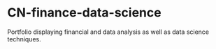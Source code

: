 # CN-finance-data-science
Portfolio displaying financial and data analysis as well as data science techniques.
